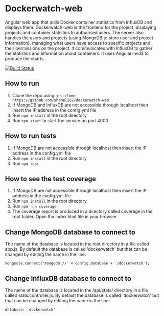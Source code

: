 # Dockerwatch-web
Angular web app that pulls Docker container statistics from InfluxDB and displays them.
Dockerwatch-web is the frontend for the project, displaying projects and container statistics to authorised users. The server also handles the users and projects (using MongoDB to store user and project information), managing what users have access to specific projects and their permissions on the project. It communicates with InfluxDB to gather the statistics and information about containers. It uses Angular-nvd3 to produce the charts.

[![Build Status](https://travis-ci.org/shanel262/dockerwatch-web.svg?branch=master)](https://travis-ci.org/shanel262/dockerwatch-web)

## How to run
1. Clone the repo using ```git clone https://github.com/shanel262/dockerwatch-web```
2. If MongoDB and InfluxDB are not accessible through localhost then insert the IP address in the config.yml file
3. Run ```npm install``` in the root directory
4. Run ```npm start``` to start the service on port 4000

## How to run tests
1. If MongoDB are not accessible through localhost then insert the IP address in the config.yml file
2. Run ```npm install``` in the root directory
3. Run ```npm test```

## How to see the test coverage
1. If MongoDB are not accessible through localhost then insert the IP address in the config.yml file
2. Run ```npm install``` in the root directory
3. Run ```npm run coverage```
4. The coverage report is produced in a directory called coverage in the root folder. Open the index.html file in your browser

## Change MongoDB database to connect to
The name of the database is located in the root directory in a file called app.js. By default the database is called 'dockerwatch' but that can be changed by editing the name in the line:
```
mongoose.connect('mongodb://' + config.database + '/dockerwatch');
```

## Change InfluxDB database to connect to
The name of the database is located in the /api/stats/ directory in a file called stats.controller.js. By default the database is called 'dockerwatch' but that can be changed by editing the name in the line:
```
database: 'dockerwatch'
```
